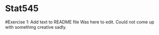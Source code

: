 # Stat545

#Exercise 1: Add text to README file
Was here to edit. Could not come up with something creative sadly.
